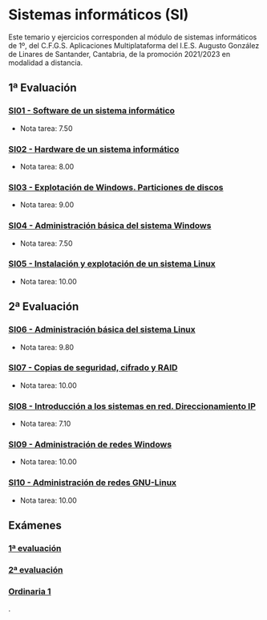# Sistemas informáticos (SI)
Este temario y ejercicios corresponden al módulo de sistemas informáticos de 1º, del C.F.G.S. Aplicaciones Multiplataforma del I.E.S. Augusto González de Linares de Santander, Cantabria, de la promoción 2021/2023 en modalidad a distancia.
## 1ª Evaluación
### [SI01 - Software de un sistema informático](https://github.com/DiegoGlez1992/DAM/tree/main/Sistemas%20Inform%C3%A1ticos/SI01%20-%20Software%20de%20un%20sistema%20inform%C3%A1tico)
* Nota tarea: 7.50
### [SI02 - Hardware de un sistema informático](https://github.com/DiegoGlez1992/DAM/tree/main/Sistemas%20Inform%C3%A1ticos/SI02%20-%20Hardware%20de%20un%20sistema%20inform%C3%A1tico)
* Nota tarea: 8.00
### [SI03 - Explotación de Windows. Particiones de discos](https://github.com/DiegoGlez1992/DAM/tree/main/Sistemas%20Inform%C3%A1ticos/SI03%20-%20Explotaci%C3%B3n%20de%20Windows.%20Particiones%20de%20discos)
* Nota tarea: 9.00
### [SI04 - Administración básica del sistema Windows](https://github.com/DiegoGlez1992/DAM/tree/main/Sistemas%20Inform%C3%A1ticos/SI04%20-%20Administraci%C3%B3n%20b%C3%A1sica%20del%20sistema%20Windows)
* Nota tarea: 7.50
### [SI05 - Instalación y explotación de un sistema Linux](https://github.com/DiegoGlez1992/DAM/tree/main/Sistemas%20Inform%C3%A1ticos/SI05%20-%20Instalaci%C3%B3n%20y%20explotaci%C3%B3n%20de%20un%20sistema%20Linux)
* Nota tarea: 10.00
## 2ª Evaluación
### [SI06 - Administración básica del sistema Linux](https://github.com/DiegoGlez1992/DAM/tree/main/Sistemas%20Inform%C3%A1ticos/SI06%20-%20Administraci%C3%B3n%20b%C3%A1sica%20del%20sistema%20Linux)
* Nota tarea: 9.80
### [SI07 - Copias de seguridad, cifrado y RAID](https://github.com/DiegoGlez1992/DAM/tree/main/Sistemas%20Inform%C3%A1ticos/SI07%20-%20Copias%20de%20seguridad%2C%20cifrado%20y%20RAID)
* Nota tarea: 10.00
### [SI08 - Introducción a los sistemas en red. Direccionamiento IP](https://github.com/DiegoGlez1992/DAM/tree/main/Sistemas%20Inform%C3%A1ticos/SI08%20-%20Introducci%C3%B3n%20a%20los%20sistemas%20en%20red.%20Direccionamiento%20IP)
* Nota tarea: 7.10
### [SI09 - Administración de redes Windows](https://github.com/DiegoGlez1992/DAM/tree/main/Sistemas%20Inform%C3%A1ticos/SI09%20-%20Administraci%C3%B3n%20de%20redes%20Windows)
* Nota tarea: 10.00
### [SI10 - Administración de redes GNU-Linux](https://github.com/DiegoGlez1992/DAM/tree/main/Sistemas%20Inform%C3%A1ticos/SI10%20-%20Administraci%C3%B3n%20de%20redes%20GNU-Linux)
* Nota tarea: 10.00
## Exámenes
### [1ª evaluación](https://github.com/DiegoGlez1992/DAM/tree/main/Sistemas%20Inform%C3%A1ticos/Examen%201%C2%AA%20evaluaci%C3%B3n)
### [2ª evaluación](https://github.com/DiegoGlez1992/DAM/tree/main/Sistemas%20Inform%C3%A1ticos/Examen%202%C2%AA%20evaluaci%C3%B3n)
### [Ordinaria 1](https://github.com/DiegoGlez1992/DAM/tree/main/Sistemas%20Inform%C3%A1ticos/Examen%201%C2%AA%20ordinaria)
.
